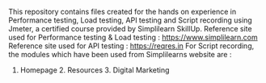 This repository contains files created for the hands on experience in Performance testing, Load testing, API testing and Script recording using Jmeter, a certified course provided by Simplilearn SkillUp.
Reference site used for Performance testing & Load testing : https://www.simplilearn.com
Reference site used for API testing : https://reqres.in
For Script recording, the modules which have been used from Simplilearns website are :
1. Homepage 2. Resources 3. Digital Marketing
